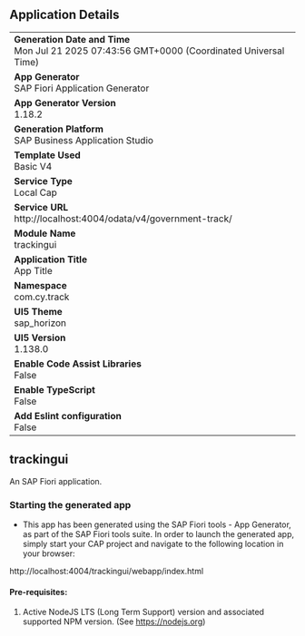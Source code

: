 ## Application Details
|               |
| ------------- |
|**Generation Date and Time**<br>Mon Jul 21 2025 07:43:56 GMT+0000 (Coordinated Universal Time)|
|**App Generator**<br>SAP Fiori Application Generator|
|**App Generator Version**<br>1.18.2|
|**Generation Platform**<br>SAP Business Application Studio|
|**Template Used**<br>Basic V4|
|**Service Type**<br>Local Cap|
|**Service URL**<br>http://localhost:4004/odata/v4/government-track/|
|**Module Name**<br>trackingui|
|**Application Title**<br>App Title|
|**Namespace**<br>com.cy.track|
|**UI5 Theme**<br>sap_horizon|
|**UI5 Version**<br>1.138.0|
|**Enable Code Assist Libraries**<br>False|
|**Enable TypeScript**<br>False|
|**Add Eslint configuration**<br>False|

## trackingui

An SAP Fiori application.

### Starting the generated app

-   This app has been generated using the SAP Fiori tools - App Generator, as part of the SAP Fiori tools suite.  In order to launch the generated app, simply start your CAP project and navigate to the following location in your browser:

http://localhost:4004/trackingui/webapp/index.html

#### Pre-requisites:

1. Active NodeJS LTS (Long Term Support) version and associated supported NPM version.  (See https://nodejs.org)


